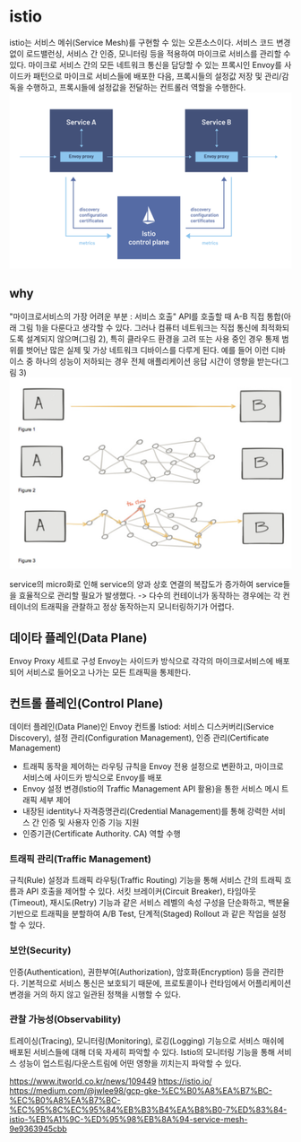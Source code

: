 # istio

istio는 서비스 메쉬(Service Mesh)를 구현할 수 있는 오픈소스이다.
서비스 코드 변경 없이 로드밸런싱, 서비스 간 인증, 모니터링 등을 적용하여 마이크로 서비스를 관리할 수 있다.
마이크로 서비스 간의 모든 네트워크 통신을 담당할 수 있는 프록시인 Envoy를 사이드카 패턴으로 마이크로 서비스들에 배포한 다음, 프록시들의 설정값 저장 및 관리/감독을 수행하고, 프록시들에 설정값을 전달하는 컨트롤러 역할을 수행한다.
![docs](../etc/image/istio.png)

## why
"마이크로서비스의 가장 어려운 부분 : 서비스 호출"
API를 호출할 때 A-B 직접 통합(아래 그림 1)을 다룬다고 생각할 수 있다.
그러나 컴퓨터 네트워크는 직접 통신에 최적화되도록 설계되지 않으며(그림 2), 
특히 클라우드 환경을 고려 또는 사용 중인 경우 통제 범위를 벗어난 많은 실제 및 가상 네트워크 디바이스를 다루게 된다. 
예를 들어 이런 디바이스 중 하나의 성능이 저하되는 경우 전체 애플리케이션 응답 시간이 영향을 받는다(그림 3)
![docs](../etc/image/micro.png)

service의 micro화로 인해 service의 양과 상호 연결의 복잡도가 증가하여 service들을 효율적으로 관리할 필요가 발생했다.
-> 다수의 컨테이너가 동작하는 경우에는 각 컨테이너의 트래픽을 관찰하고 정상 동작하는지 모니터링하기가 어렵다. 

## 데이타 플레인(Data Plane)
Envoy Proxy 세트로 구성
Envoy는 사이드카 방식으로 각각의 마이크로서비스에 배포되어 서비스로 들어오고 나가는 모든 트래픽을 통제한다.

## 컨트롤 플레인(Control Plane)
데이터 플레인(Data Plane)인 Envoy 컨트롤
Istiod: 서비스 디스커버리(Service Discovery), 설정 관리(Configuration Management), 인증 관리(Certificate Management)
- 트래픽 동작을 제어하는 라우팅 규칙을 Envoy 전용 설정으로 변환하고, 마이크로 서비스에 사이드카 방식으로 Envoy를 배포
- Envoy 설정 변경(Istio의 Traffic Management API 활용)을 통한 서비스 메시 트래픽 세부 제어
- 내장된 identity나 자격증명관리(Credential Management)를 통해 강력한 서비스 간 인증 및 사용자 인증 기능 지원
- 인증기관(Certificate Authority. CA) 역할 수행

### 트래픽 관리(Traffic Management)
규칙(Rule) 설정과 트래픽 라우팅(Traffic Routing) 기능을 통해 서비스 간의 트래픽 흐름과 API 호출을 제어할 수 있다. 
서킷 브레이커(Circuit Breaker), 타임아웃(Timeout), 재시도(Retry) 기능과 같은 서비스 레벨의 속성 구성을 단순화하고, 백분율 기반으로 트래픽을 분할하여 A/B Test, 단계적(Staged) Rollout 과 같은 작업을 설정할 수 있다. 

### 보안(Security)
인증(Authentication), 권한부여(Authorization), 암호화(Encryption) 등을 관리한다. 기본적으로 서비스 통신은 보호되기 때문에, 프로토콜이나 런타임에서 어플리케이션 변경을 거의 하지 않고 일관된 정책을 시행할 수 있다.

### 관찰 가능성(Observability)
트레이싱(Tracing), 모니터링(Monitoring), 로깅(Logging) 기능으로 서비스 매쉬에 배포된 서비스들에 대해 더욱 자세히 파악할 수 있다. Istio의 모니터링 기능을 통해 서비스 성능이 업스트림/다운스트림에 어떤 영향을 끼치는지 파악할 수 있다.  

https://www.itworld.co.kr/news/109449
https://istio.io/
https://medium.com/@jwlee98/gcp-gke-%EC%B0%A8%EA%B7%BC-%EC%B0%A8%EA%B7%BC-%EC%95%8C%EC%95%84%EB%B3%B4%EA%B8%B0-7%ED%83%84-istio-%EB%A1%9C-%ED%95%98%EB%8A%94-service-mesh-9e9363945cbb